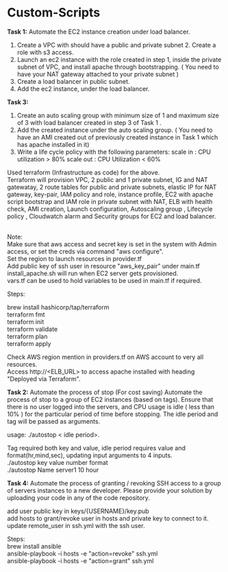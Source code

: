 # Custom-Scripts

**Task 1:**
Automate the EC2 instance creation under load balancer.
1. Create a VPC with should have a public and private subnet 2. Create a role with s3 access.
3. Launch an ec2 instance with the role created in step 1, inside the private subnet of VPC, and install apache through bootstrapping. ( You need to have your NAT gateway attached to your private subnet )
4. Create a load balancer in public subnet.
5. Add the ec2 instance, under the load balancer.


**Task 3:**
1. Create an auto scaling group with minimum size of 1 and maximum size of 3 with load balancer
created in step 3 of Task 1 .
2. Add the created instance under the auto scaling group. ( You need to have an AMI created out of previously created instance in Task 1 which has apache installed in it)
3. Write a life cycle policy with the following parameters: scale in : CPU utilization > 80%
scale out : CPU Utilization < 60%


Used terraform (Infrastructure as code) for the above. <br />
Terraform will provision VPC, 2 public and 1 private subnet, IG and NAT gatewatay, 2 route tables for public and private subnets, elastic IP for NAT gateway, key-pair, IAM policy and role, instance profile, EC2 with apache script bootstrap and IAM role in private subnet with NAT, ELB with health check, AMI creation, Launch configuration, Autoscaling group , Lifecycle policy , Cloudwatch alarm and Security groups for EC2 and load balancer. <br /><br />

Note:<br />
Make sure that aws access and secret key is set in the system with Admin access, or set the creds via command "aws configure". <br />
Set the region to launch resources in provider.tf <br />
Add public key of ssh user in resource "aws_key_pair" under main.tf  <br />
install_apache.sh will run when EC2 server gets provisioned.  <br />
vars.tf can be used to hold variables to be used in main.tf if required.  <br />


Steps: <br />

brew install hashicorp/tap/terraform <br />
terraform fmt <br />
terraform init  <br />
terraform validate <br />
terraform plan <br />
terraform apply <br />

Check AWS region mention in providers.tf on AWS account to very all resources.  <br />
Access http://<ELB_URL> to access apache installed with heading "Deployed via Terraform". <br />




**Task 2:** 
Automate the process of stop (For cost saving) 
Automate the process of stop to a group of EC2 instances (based on tags). Ensure that there is no user
logged into the servers, and CPU usage is idle ( less than 10% ) for the particular period of time before stopping. The idle period and tag will be passed as arguments.


usage: ./autostop <Tag name> < idle period>. <br />

Tag required both key and value, idle period requires value and format(hr,mind,sec), updating input arguments to 4 inputs.  <br />
./autostop key value number format <br />
./autostop Name server1 10 hour  <br />





**Task 4:**
Automate the process of granting / revoking SSH access to a group of servers instances to a new developer.
Please provide your solution by uploading your code in any of the code repository.

add user public key in keys/{USERNAME}/key.pub <br />
add hosts to grant/revoke user in hosts and private key to connect to it.  <br />
update remote_user in ssh.yml with the ssh user. <br />

Steps: <br />
brew install ansible <br />
ansible-playbook -i hosts -e "action=revoke" ssh.yml      <br />
ansible-playbook -i hosts -e "action=grant" ssh.yml   <br />  
